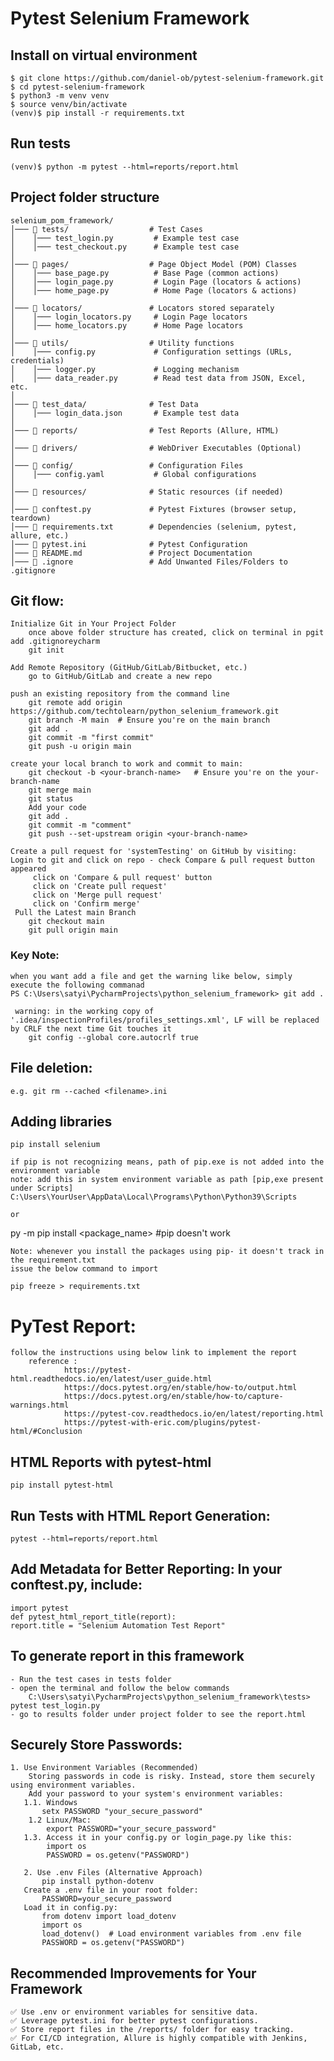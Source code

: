 # Pytest Selenium Framework

## Install on virtual environment

    $ git clone https://github.com/daniel-ob/pytest-selenium-framework.git
    $ cd pytest-selenium-framework
    $ python3 -m venv venv
    $ source venv/bin/activate
    (venv)$ pip install -r requirements.txt


## Run tests

    (venv)$ python -m pytest --html=reports/report.html


## Project folder structure

    selenium_pom_framework/
    │─── 📂 tests/                  # Test Cases
    │    │─── test_login.py         # Example test case
    │    │─── test_checkout.py      # Example test case
    │
    │─── 📂 pages/                  # Page Object Model (POM) Classes
    │    │─── base_page.py          # Base Page (common actions)
    │    │─── login_page.py         # Login Page (locators & actions)
    │    │─── home_page.py          # Home Page (locators & actions)
    │
    │─── 📂 locators/               # Locators stored separately
    │    │─── login_locators.py     # Login Page locators
    │    │─── home_locators.py      # Home Page locators
    │
    │─── 📂 utils/                  # Utility functions
    │    │─── config.py             # Configuration settings (URLs, credentials)
    │    │─── logger.py             # Logging mechanism
    │    │─── data_reader.py        # Read test data from JSON, Excel, etc.
    │
    │─── 📂 test_data/              # Test Data
    │    │─── login_data.json       # Example test data
    │
    │─── 📂 reports/                # Test Reports (Allure, HTML)
    │
    │─── 📂 drivers/                # WebDriver Executables (Optional)
    │
    │─── 📂 config/                 # Configuration Files
    │    │─── config.yaml           # Global configurations
    │
    │─── 📂 resources/              # Static resources (if needed)
    │
    │─── 📜 conftest.py             # Pytest Fixtures (browser setup, teardown)
    │─── 📜 requirements.txt        # Dependencies (selenium, pytest, allure, etc.)
    │─── 📜 pytest.ini              # Pytest Configuration
    │─── 📜 README.md               # Project Documentation
    │─── 📜 .ignore                 # Add Unwanted Files/Folders to .gitignore

## Git flow: 

    Initialize Git in Your Project Folder
        once above folder structure has created, click on terminal in pgit add .gitignoreycharm
        git init
    
    Add Remote Repository (GitHub/GitLab/Bitbucket, etc.)
        go to GitHub/GitLab and create a new repo
    
    push an existing repository from the command line
        git remote add origin https://github.com/techtolearn/python_selenium_framework.git
        git branch -M main  # Ensure you're on the main branch
        git add .
        git commit -m "first commit"
        git push -u origin main
        
    create your local branch to work and commit to main:
        git checkout -b <your-branch-name>   # Ensure you're on the your-branch-name
        git merge main
        git status
        Add your code
        git add .
        git commit -m "comment"
        git push --set-upstream origin <your-branch-name>

    Create a pull request for 'systemTesting' on GitHub by visiting:
    Login to git and click on repo - check Compare & pull request button appeared
         click on 'Compare & pull request' button
         click on 'Create pull request'
         click on 'Merge pull request'
         click on 'Confirm merge'
     Pull the Latest main Branch    
        git checkout main
        git pull origin main

### Key Note:

    when you want add a file and get the warning like below, simply execute the following commanad
    PS C:\Users\satyi\PycharmProjects\python_selenium_framework> git add .
   
     warning: in the working copy of '.idea/inspectionProfiles/profiles_settings.xml', LF will be replaced by CRLF the next time Git touches it
        git config --global core.autocrlf true


## File deletion: 
    e.g. git rm --cached <filename>.ini


## Adding libraries
    pip install selenium 
    
    if pip is not recognizing means, path of pip.exe is not added into the environment variable
    note: add this in system environment variable as path [pip,exe present under Scripts]
    C:\Users\YourUser\AppData\Local\Programs\Python\Python39\Scripts

    or 
    
py -m pip install <package_name>  #pip doesn't work


    Note: whenever you install the packages using pip- it doesn't track in the requirement.txt
    issue the below command to import

    pip freeze > requirements.txt


# PyTest Report:

    follow the instructions using below link to implement the report
        reference : 
                https://pytest-html.readthedocs.io/en/latest/user_guide.html
                https://docs.pytest.org/en/stable/how-to/output.html
                https://docs.pytest.org/en/stable/how-to/capture-warnings.html
                https://pytest-cov.readthedocs.io/en/latest/reporting.html
                https://pytest-with-eric.com/plugins/pytest-html/#Conclusion

## HTML Reports with pytest-html

    pip install pytest-html

## Run Tests with HTML Report Generation:

    pytest --html=reports/report.html

## Add Metadata for Better Reporting: In your conftest.py, include:
    import pytest
    def pytest_html_report_title(report):
    report.title = "Selenium Automation Test Report"

## To generate report in this framework

    - Run the test cases in tests folder 
    - open the terminal and follow the below commands
        C:\Users\satyi\PycharmProjects\python_selenium_framework\tests> pytest test_login.py
    - go to results folder under project folder to see the report.html

## Securely Store Passwords:

    1. Use Environment Variables (Recommended)
        Storing passwords in code is risky. Instead, store them securely using environment variables.
        Add your password to your system's environment variables:
       1.1. Windows
           setx PASSWORD "your_secure_password"
        1.2 Linux/Mac:
            export PASSWORD="your_secure_password"
       1.3. Access it in your config.py or login_page.py like this:
            import os
            PASSWORD = os.getenv("PASSWORD")
    
       2. Use .env Files (Alternative Approach)
           pip install python-dotenv 
       Create a .env file in your root folder:
           PASSWORD=your_secure_password
       Load it in config.py:
           from dotenv import load_dotenv
           import os
           load_dotenv()  # Load environment variables from .env file
           PASSWORD = os.getenv("PASSWORD")


## Recommended Improvements for Your Framework
    ✅ Use .env or environment variables for sensitive data.
    ✅ Leverage pytest.ini for better pytest configurations.
    ✅ Store report files in the /reports/ folder for easy tracking.
    ✅ For CI/CD integration, Allure is highly compatible with Jenkins, GitLab, etc.